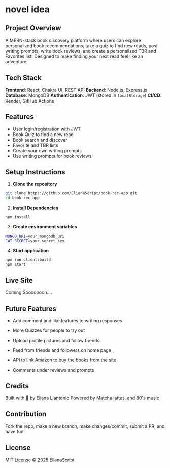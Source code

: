 # novel idea

## Project Overview
A MERN-stack book discovery platform where users can explore personalized book recommendations, take a quiz to find new reads, post writing prompts, write book reviews, and create a personalized TBR and Favorites list. Designed to make finding your next read feel like an adventure.

## Tech Stack
**Frontend**: React, Chakra UI, REST API
**Backend**: Node.js, Express.js
**Database**: MongoDB
**Authentication**: JWT (stored in `localStorage`)
**CI/CD**: Render, GitHub Actions

## Features
- User login/registration with JWT
- Book Quiz to find a new read
- Book search and discover
- Favorite and TBR lists
- Create your own writing prompts
- Use writing prompts for book reviews

## Setup Instructions
1. **Clone the repository**
```sh
git clone https://github.com/ElianaScript/book-rec-app.git
cd book-rec-app
```

2.  **Install Dependencies**
```sh
npm install
```

3. **Create environment variables**
```sh
MONGO_URI=your_mongodb_uri
JWT_SECRET=your_secret_key
```

4. **Start application**
```sh
npm run client:build 
npm start
```

## Live Site
Coming Sooooooon....

## Future Features
- Add comment and like features to writing responses

- More Quizzes for people to try out

- Upload profile pictures and follow friends

- Feed from friends and followers on home page

- API to link Amazon to buy the books from the site

- Comments under reviews and prompts

## Credits
Built with 💙 by Eliana Liantonio
Powered by Matcha lattes, and 80's music

## Contribution
Fork the repo, make a new branch, make changes/commit, submit a PR, and have fun!

## License
MIT License © 2025 ElianaScript

